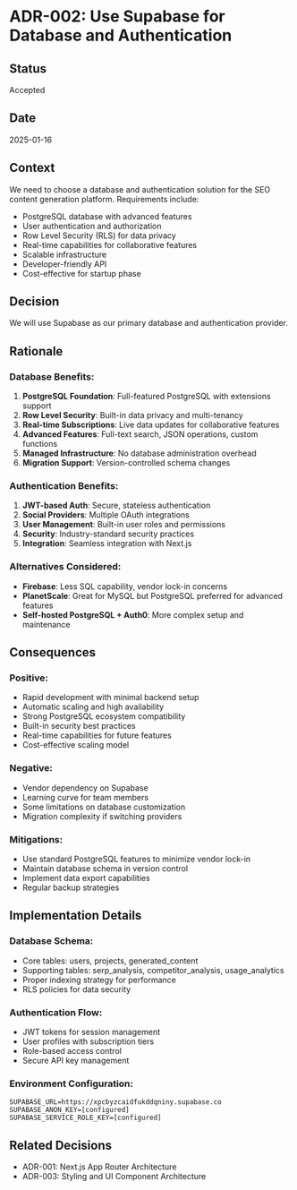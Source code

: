 # ADR-002: Use Supabase for Database and Authentication

## Status
Accepted

## Date
2025-01-16

## Context
We need to choose a database and authentication solution for the SEO content generation platform. Requirements include:

- PostgreSQL database with advanced features
- User authentication and authorization
- Row Level Security (RLS) for data privacy
- Real-time capabilities for collaborative features
- Scalable infrastructure
- Developer-friendly API
- Cost-effective for startup phase

## Decision
We will use Supabase as our primary database and authentication provider.

## Rationale

### Database Benefits:
1. **PostgreSQL Foundation**: Full-featured PostgreSQL with extensions support
2. **Row Level Security**: Built-in data privacy and multi-tenancy
3. **Real-time Subscriptions**: Live data updates for collaborative features
4. **Advanced Features**: Full-text search, JSON operations, custom functions
5. **Managed Infrastructure**: No database administration overhead
6. **Migration Support**: Version-controlled schema changes

### Authentication Benefits:
1. **JWT-based Auth**: Secure, stateless authentication
2. **Social Providers**: Multiple OAuth integrations
3. **User Management**: Built-in user roles and permissions
4. **Security**: Industry-standard security practices
5. **Integration**: Seamless integration with Next.js

### Alternatives Considered:
- **Firebase**: Less SQL capability, vendor lock-in concerns
- **PlanetScale**: Great for MySQL but PostgreSQL preferred for advanced features
- **Self-hosted PostgreSQL + Auth0**: More complex setup and maintenance

## Consequences

### Positive:
- Rapid development with minimal backend setup
- Automatic scaling and high availability
- Strong PostgreSQL ecosystem compatibility
- Built-in security best practices
- Real-time capabilities for future features
- Cost-effective scaling model

### Negative:
- Vendor dependency on Supabase
- Learning curve for team members
- Some limitations on database customization
- Migration complexity if switching providers

### Mitigations:
- Use standard PostgreSQL features to minimize vendor lock-in
- Maintain database schema in version control
- Implement data export capabilities
- Regular backup strategies

## Implementation Details

### Database Schema:
- Core tables: users, projects, generated_content
- Supporting tables: serp_analysis, competitor_analysis, usage_analytics
- Proper indexing strategy for performance
- RLS policies for data security

### Authentication Flow:
- JWT tokens for session management
- User profiles with subscription tiers
- Role-based access control
- Secure API key management

### Environment Configuration:
```
SUPABASE_URL=https://xpcbyzcaidfukddqniny.supabase.co
SUPABASE_ANON_KEY=[configured]
SUPABASE_SERVICE_ROLE_KEY=[configured]
```

## Related Decisions
- ADR-001: Next.js App Router Architecture
- ADR-003: Styling and UI Component Architecture